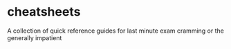 # cheatsheets
A collection of quick reference guides for last minute exam cramming or the generally impatient
